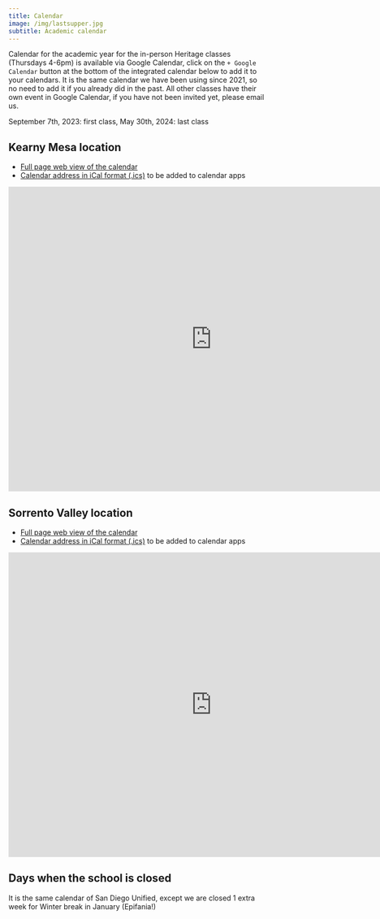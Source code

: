 ```yaml
---
title: Calendar
image: /img/lastsupper.jpg
subtitle: Academic calendar
---
```

Calendar for the academic year for the in-person Heritage classes (Thursdays 4-6pm) is available via Google Calendar, click on the `+ Google Calendar` button at the bottom of the integrated calendar below to add it to your calendars. It is the same calendar we have been using since 2021, so no need to add it if you already did in the past.
All other classes have their own event in Google Calendar, if you have not been invited yet, please email us.

September 7th, 2023: first class, May 30th, 2024: last class

## Kearny Mesa location

* [Full page web view of the calendar](https://calendar.google.com/calendar/embed?src=ftdcclbhb2376sq8hudue9nb50%40group.calendar.google.com)
* [Calendar address in iCal format (.ics)](https://calendar.google.com/calendar/ical/ftdcclbhb2376sq8hudue9nb50%40group.calendar.google.com/public/basic.ics) to be added to calendar apps


<iframe src="https://calendar.google.com/calendar/embed?ctz=America%2FLos_Angeles&src=ZnRkY2NsYmhiMjM3NnNxOGh1ZHVlOW5iNTBAZ3JvdXAuY2FsZW5kYXIuZ29vZ2xlLmNvbQ&color=%23AD1457" style="border: 0" width="800" height="600" frameborder="0" scrolling="no"></iframe>

## Sorrento Valley location

* [Full page web view of the calendar](https://calendar.google.com/calendar/embed?src=d1d70b499a391c4acbc88dd190f50c3c6ba22f3acae72bfb722dcfbfc0f694ca%40group.calendar.google.com&ctz=America%2FLos_Angeles)
* [Calendar address in iCal format (.ics)](https://calendar.google.com/calendar/ical/d1d70b499a391c4acbc88dd190f50c3c6ba22f3acae72bfb722dcfbfc0f694ca%40group.calendar.google.com/public/basic.ics) to be added to calendar apps

<iframe src="https://calendar.google.com/calendar/embed?src=d1d70b499a391c4acbc88dd190f50c3c6ba22f3acae72bfb722dcfbfc0f694ca%40group.calendar.google.com&ctz=America%2FLos_Angeles" style="border: 0" width="800" height="600" frameborder="0" scrolling="no"></iframe>


## Days when the school is closed

It is the same calendar of San Diego Unified, except we are closed 1 extra week for Winter break in January (Epifania!)
